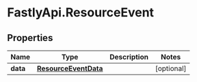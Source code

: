 # FastlyApi.ResourceEvent

## Properties

Name | Type | Description | Notes
------------ | ------------- | ------------- | -------------
**data** | [**ResourceEventData**](ResourceEventData.md) |  | [optional] 


